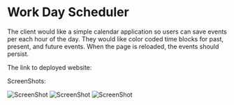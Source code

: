 # Work Day Scheduler

The client would like a simple calendar application so users can save events per each hour of the day.
They would like color coded time blocks for past, present, and future events.
When the page is reloaded, the events should persist.

The link to deployed website: 

ScreenShots:

![ScreenShot](/assets/images/......png "screenshot1")
![ScreenShot](/assets/images/.....png "screenshot2")
![ScreenShot](/assets/images/.....png "screenshot3")